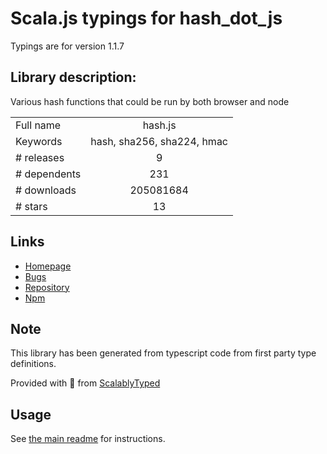 
# Scala.js typings for hash_dot_js

Typings are for version 1.1.7

## Library description:
Various hash functions that could be run by both browser and node

|                    |                 |
| ------------------ | :-------------: |
| Full name          | hash.js |
| Keywords           | hash, sha256, sha224, hmac |
| # releases         | 9 |
| # dependents       | 231 |
| # downloads        | 205081684 |
| # stars            | 13 |

## Links
- [Homepage](https://github.com/indutny/hash.js)
- [Bugs](https://github.com/indutny/hash.js/issues)
- [Repository](https://github.com/indutny/hash.js)
- [Npm](https://www.npmjs.com/package/hash.js)
    


## Note
This library has been generated from typescript code from first party type definitions.

Provided with :purple_heart: from [ScalablyTyped](https://github.com/oyvindberg/ScalablyTyped)

## Usage
See [the main readme](../../readme.md) for instructions.


